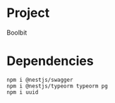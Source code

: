 # Project

Boolbit

# Dependencies

```
npm i @nestjs/swagger
npm i @nestjs/typeorm typeorm pg
npm i uuid
```
